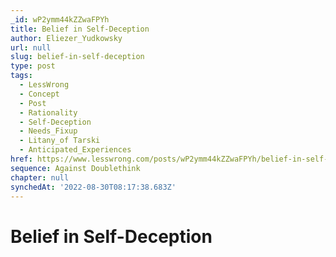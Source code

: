 ```yaml
---
_id: wP2ymm44kZZwaFPYh
title: Belief in Self-Deception
author: Eliezer_Yudkowsky
url: null
slug: belief-in-self-deception
type: post
tags:
  - LessWrong
  - Concept
  - Post
  - Rationality
  - Self-Deception
  - Needs_Fixup
  - Litany_of Tarski
  - Anticipated_Experiences
href: https://www.lesswrong.com/posts/wP2ymm44kZZwaFPYh/belief-in-self-deception
sequence: Against Doublethink
chapter: null
synchedAt: '2022-08-30T08:17:38.683Z'
---
```


# Belief in Self-Deception
